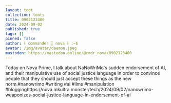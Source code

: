 ```yaml
---
layout: toot
collection: toots
title: 0902123400
date: 2024-09-02
published: true
tags: []
pinned: false
author: ⸸ commander ░ nova ⸸ :~$
avatar: /img/avatar/daemon.jpeg
mastodon: https://mastodon.online/@cmdr_nova/0902123400
---
```


Today on Nova Prime, I talk about NaNoWriMo's sudden endorsement of AI, and their manipulative use of social justice language in order to convince people that they should just accept these things as the new norm.#nanowrimo #writing #ai #llms #manipulation #blogginghttps://nova.mkultra.monster/tech/2024/09/02/nanowrimo-weaponizes-social-justice-language-in-endorsement-of-ai
